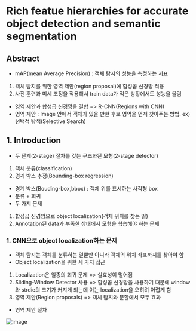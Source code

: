 # Rich featue hierarchies for accurate object detection and semantic segmentation

## Abstract

- mAP(mean Average Precision) : 객체 탐지의 성능을 측정하는 지표
1. 객체 탐지를 위한 영역 제안(region proposal)에 합성곱 신경망 적용
2. 사전 훈련과 미세 조정을 적용해서 train data가 적은 상황에서도 성능을 올림
- 영역 제안과 합성곱 신경망을 결합 => R-CNN(Regions with CNN)
- 영역 제안 : Image 안에서 객체가 있을 만한 후보 영역을 먼저 찾아주는 방법. ex) 선택적 탐색(Selective Search)

## 1. Introduction

- 두 단계(2-stage) 절차를 갖는 구조화된 모형(2-stage detector)
1. 객체 분류(classification)
2. 경계 박스 추정(Bounding-box regression)
- 경계 박스(Bouding-box,bbox) : 객체 위를 표시하는 사각형 box  
- 분류 + 회귀
- 두 가지 문제
1. 합성곱 신경망으로 object localization(객체 위치를 찾는 일)
2. Annotation된 data가 부족한 상태에서 모형을 학습해야 하는 문제

### 1. CNN으로 object localization하는 문제

- 객체 탐지는 객체를 분류하는 일뿐만 아니라 객체의 위치 좌표까지를 찾아야 함
- Object localization을 위한 세 가지 접근
1. Localization은 일종의 회귀 문제 => 실효성이 떨어짐
2. Sliding-Window Detector 사용 => 합성곱 신경망을 사용하기 때문에 window와 strdie의 크기가 커지게 되는데 이는 localization을 오히려 어렵게 함
3. 영역 제안(Region proposals) => 객체 탐지와 분할에서 모두 효과
- 영역 제안 절차

![image](https://user-images.githubusercontent.com/80622859/216748762-8cc4b053-6a39-4660-8ca4-bdf269c7d42d.png)
